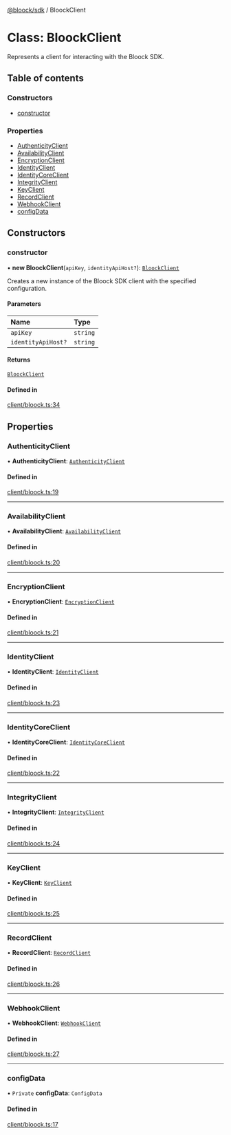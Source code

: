 [@bloock/sdk](../index.md) / BloockClient

# Class: BloockClient

Represents a client for interacting with the Bloock SDK.

## Table of contents

### Constructors

- [constructor](BloockClient.md#constructor)

### Properties

- [AuthenticityClient](BloockClient.md#authenticityclient)
- [AvailabilityClient](BloockClient.md#availabilityclient)
- [EncryptionClient](BloockClient.md#encryptionclient)
- [IdentityClient](BloockClient.md#identityclient)
- [IdentityCoreClient](BloockClient.md#identitycoreclient)
- [IntegrityClient](BloockClient.md#integrityclient)
- [KeyClient](BloockClient.md#keyclient)
- [RecordClient](BloockClient.md#recordclient)
- [WebhookClient](BloockClient.md#webhookclient)
- [configData](BloockClient.md#configdata)

## Constructors

### constructor

• **new BloockClient**(`apiKey`, `identityApiHost?`): [`BloockClient`](BloockClient.md)

Creates a new instance of the Bloock SDK client with the specified configuration.

#### Parameters

| Name | Type |
| :------ | :------ |
| `apiKey` | `string` |
| `identityApiHost?` | `string` |

#### Returns

[`BloockClient`](BloockClient.md)

#### Defined in

[client/bloock.ts:34](https://github.com/bloock/bloock-sdk/blob/8d532d6/languages/js/src/client/bloock.ts#L34)

## Properties

### AuthenticityClient

• **AuthenticityClient**: [`AuthenticityClient`](AuthenticityClient.md)

#### Defined in

[client/bloock.ts:19](https://github.com/bloock/bloock-sdk/blob/8d532d6/languages/js/src/client/bloock.ts#L19)

___

### AvailabilityClient

• **AvailabilityClient**: [`AvailabilityClient`](AvailabilityClient.md)

#### Defined in

[client/bloock.ts:20](https://github.com/bloock/bloock-sdk/blob/8d532d6/languages/js/src/client/bloock.ts#L20)

___

### EncryptionClient

• **EncryptionClient**: [`EncryptionClient`](EncryptionClient.md)

#### Defined in

[client/bloock.ts:21](https://github.com/bloock/bloock-sdk/blob/8d532d6/languages/js/src/client/bloock.ts#L21)

___

### IdentityClient

• **IdentityClient**: [`IdentityClient`](IdentityClient.md)

#### Defined in

[client/bloock.ts:23](https://github.com/bloock/bloock-sdk/blob/8d532d6/languages/js/src/client/bloock.ts#L23)

___

### IdentityCoreClient

• **IdentityCoreClient**: [`IdentityCoreClient`](IdentityCoreClient.md)

#### Defined in

[client/bloock.ts:22](https://github.com/bloock/bloock-sdk/blob/8d532d6/languages/js/src/client/bloock.ts#L22)

___

### IntegrityClient

• **IntegrityClient**: [`IntegrityClient`](IntegrityClient.md)

#### Defined in

[client/bloock.ts:24](https://github.com/bloock/bloock-sdk/blob/8d532d6/languages/js/src/client/bloock.ts#L24)

___

### KeyClient

• **KeyClient**: [`KeyClient`](KeyClient.md)

#### Defined in

[client/bloock.ts:25](https://github.com/bloock/bloock-sdk/blob/8d532d6/languages/js/src/client/bloock.ts#L25)

___

### RecordClient

• **RecordClient**: [`RecordClient`](RecordClient.md)

#### Defined in

[client/bloock.ts:26](https://github.com/bloock/bloock-sdk/blob/8d532d6/languages/js/src/client/bloock.ts#L26)

___

### WebhookClient

• **WebhookClient**: [`WebhookClient`](WebhookClient.md)

#### Defined in

[client/bloock.ts:27](https://github.com/bloock/bloock-sdk/blob/8d532d6/languages/js/src/client/bloock.ts#L27)

___

### configData

• `Private` **configData**: `ConfigData`

#### Defined in

[client/bloock.ts:17](https://github.com/bloock/bloock-sdk/blob/8d532d6/languages/js/src/client/bloock.ts#L17)
